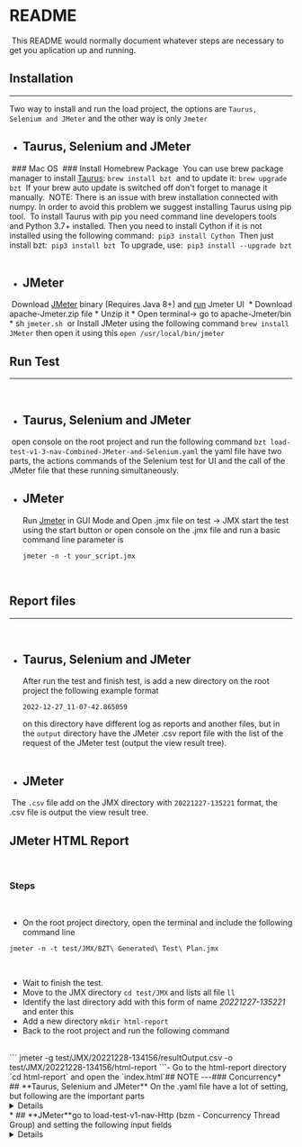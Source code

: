 # README
 
​
This README would normally document whatever steps are necessary to get you aplication up and running.
​
## Installation
---
Two way to install and run the load project, the options are `Taurus, Selenium and JMeter` and the other way is only `Jmeter`
​
* ## **Taurus, Selenium and JMeter**
​
    ### Mac OS
​
    ### Install Homebrew Package
​
    You can use brew package manager to install [Taurus](https://gettaurus.org/install/Installation/#Mac-OS):
​
    ```
    brew install bzt
    ```
​
    and to update it:
​
    ```
    brew upgrade bzt
    ```
​
    If your brew auto update is switched off don't forget to manage it manually.
​
    NOTE: There is an issue with brew installation connected with numpy. In order to avoid this problem we suggest installing Taurus using pip tool.
​
    To install Taurus with pip you need command line developers tools and Python 3.7+ installed. Then you need to install Cython if it is not installed using the following command:
​
    ```
    pip3 install Cython
    ```
​
    Then just install bzt:
​
​
    ```
    pip3 install bzt
    ```
​
    To upgrade, use:
​
​
    ```
    pip3 install --upgrade bzt
    ```
​
* ## **JMeter**
​
    Download [JMeter](https://jmeter.apache.org/download_jmeter.cgi) binary (Requires Java 8+) and [run](https://jmeter.apache.org/usermanual/get-started.html#running) Jmeter UI
​
    * Download apache-Jmeter.zip file
    * Unzip it
    * Open terminal-> go to apache-Jmeter/bin
    * sh `jmeter.sh`
​
    or
​
    Install JMeter using the following command
​
    ```
    brew install JMeter
    ```
    then open it using this
    ```
    open /usr/local/bin/jmeter
    ```
​
## Run Test
---
​
* ## **Taurus, Selenium and JMeter**
​
    open console on the root project and run the following command
​
    ```
    bzt load-test-v1-3-nav-Combined-JMeter-and-Selenium.yaml
    ```
    the yaml file have two parts, the actions commands of the Selenium test for UI and the call of the JMeter file that these running simultaneously.
​
* ## **JMeter**
    Run [Jmeter](https://jmeter.apache.org/usermanual/get-started.html) in GUI Mode and Open .jmx file on test -> JMX
    start the test using the start button 
    or
    open console on the .jmx file and run a basic command line parameter is
​
    ```
    jmeter -n -t your_script.jmx
    ```
​
## Report files
---
​
* ## **Taurus, Selenium and JMeter**
    After run the test and finish test, is add a new directory on the root project the following example format
    
    `2022-12-27_11-07-42.865059`
    
    on this directory have different log as reports and another files, but in the `output` directory have the JMeter .csv report file with the list of the request of the JMeter test (output the view result tree).  
​
* ## **JMeter**
​
    The `.csv` file add on the JMX directory with `20221227-135221` format, the .csv file is output the view result tree.
## **JMeter HTML Report**
​
### Steps
​
- On the root project directory, open the terminal and include the following command line
​
```
jmeter -n -t test/JMX/BZT\ Generated\ Test\ Plan.jmx
```
​
- Wait to finish the test.
​
- Move to the JMX directory `cd test/JMX` and lists all file `ll`
​
- Identify the last directory add with this form of name *20221227-135221* and enter this
​
- Add a new directory `mkdir html-report`
​
- Back to the root project and run the following command
<br />
​
```
jmeter -g test/JMX/20221228-134156/resultOutput.csv -o test/JMX/20221228-134156/html-report
```
​
- Go to the html-report directory `cd html-report` and open the `index.html` 
​
## NOTE
---
​
### Concurrency
​
* ## **Taurus, Selenium and JMeter**
    On the .yaml file have a lot of setting, but following are the important parts
​
    <details>
​
    * concurrency: 2  # all tests will be split into 2 processes - number of target concurrent virtual users
​
    * ramp-up: 30s  # time to reach target concurrency
​
    * hold-for: 59s  #  time to hold target concurrency
​
    </details>
​
​
* ## **JMeter**
​
    go to load-test-v1-nav-Http (bzm - Concurrency Thread Group) and setting the following input fields
​
    <details>
    
    * Target Concurrency: Total number of threads (users) in the test.
    
    * Ramp-up Time (min): Total ramp-up duration in minutes. You can also provide ramp-up duration in seconds by choosing ‘seconds’ in ‘Time Unit’ option given below the scenario chart.
    
    * Ramp-up Steps Count: Total number of steps in which a group of threads (users) will ramp-up.
    
    * Hold Target Rate Time (min): The steady-state when all the threads are active. This is also called as system monitoring window. If you want to monitor the system/application performance for 1 hour then the value for 
    hold target rate time will be 60 minutes or 3600 seconds. The ramp-up time does not add to this time.

    </details>